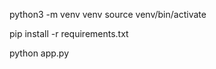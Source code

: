 <!-- Create your venv -->
python3 -m venv venv
source venv/bin/activate

<!-- Install the packages -->
pip install -r requirements.txt

<!-- Run the app -->
python app.py